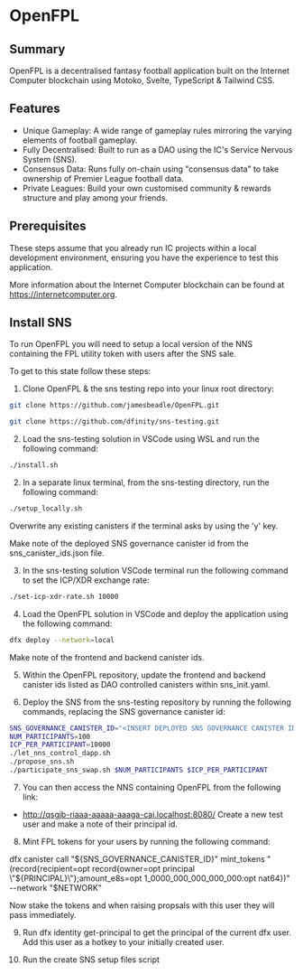 # OpenFPL

## Summary

OpenFPL is a decentralised fantasy football application built on the Internet Computer blockchain using Motoko, Svelte, TypeScript & Tailwind CSS.

## Features

- Unique Gameplay: A wide range of gameplay rules mirroring the varying elements of football gameplay.
- Fully Decentralised: Built to run as a DAO using the IC's Service Nervous System (SNS).
- Consensus Data: Runs fully on-chain using "consensus data" to take ownership of Premier League football data.
- Private Leagues: Build your own customised community & rewards structure and play among your friends.

## Prerequisites

These steps assume that you already run IC projects within a local development environment, ensuring you have the experience to test this application.

More information about the Internet Computer blockchain can be found at https://internetcomputer.org.

## Install SNS

To run OpenFPL you will need to setup a local version of the NNS containing the FPL utility token with users after the SNS sale.

To get to this state follow these steps:

1. Clone OpenFPL & the sns testing repo into your linux root directory:

```bash
git clone https://github.com/jamesbeadle/OpenFPL.git
```

```bash
git clone https://github.com/dfinity/sns-testing.git
```

2. Load the sns-testing solution in VSCode using WSL and run the following command:

```bash
./install.sh
```

2. In a separate linux terminal, from the sns-testing directory, run the following command:

```bash
./setup_locally.sh
```

Overwrite any existing canisters if the terminal asks by using the 'y' key.

Make note of the deployed SNS governance canister id from the sns_canister_ids.json file.

3. In the sns-testing solution VSCode terminal run the following command to set the ICP/XDR exchange rate:

```bash
./set-icp-xdr-rate.sh 10000
```

4. Load the OpenFPL solution in VSCode and deploy the application using the following command:

```bash
dfx deploy --network=local
```

Make note of the frontend and backend canister ids.

5. Within the OpenFPL repository, update the frontend and backend canister ids listed as DAO controlled canisters within sns_init.yaml.

6. Deploy the SNS from the sns-testing repository by running the following commands, replacing the SNS governance canister id:

```bash
SNS_GOVERNANCE_CANISTER_ID="<INSERT DEPLOYED SNS GOVERNANCE CANISTER ID>"
NUM_PARTICIPANTS=100
ICP_PER_PARTICIPANT=10000
./let_nns_control_dapp.sh
./propose_sns.sh
./participate_sns_swap.sh $NUM_PARTICIPANTS $ICP_PER_PARTICIPANT
```

7. You can then access the NNS containing OpenFPL from the following link:
- http://qsgjb-riaaa-aaaaa-aaaga-cai.localhost:8080/
Create a new test user and make a note of their principal id.

8. Mint FPL tokens for your users by running the following command:

dfx canister call "${SNS_GOVERNANCE_CANISTER_ID}" mint_tokens "(record{recipient=opt record{owner=opt principal \"${PRINCIPAL}\"};amount_e8s=opt 1_0000_000_000_000_000:opt nat64})" --network "$NETWORK"

Now stake the tokens and when raising propsals with this user they will pass immediately.

9. Run dfx identity get-principal to get the principal of the current dfx user. Add this user as a hotkey to your initially created user.

10. Run the create SNS setup files script
